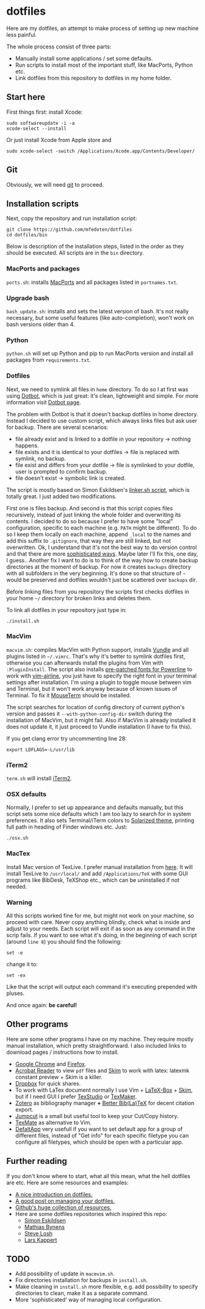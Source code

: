 # dotfiles

Here are my dotfiles, an attempt to make process of setting up new machine less painful.

The whole process consist of three parts:
- Manually install some applications / set some defaults.
- Run scripts to install most of the important stuff, like MacPorts, Python etc.
- Link dotfiles from this repository to dotfiles in my home folder.

## Start here
First things first: install Xcode:
```
sudo softwareupdate -i -a
xcode-select --install
```
Or just install Xcode from Apple store and
```
sudo xcode-select -switch /Applications/Xcode.app/Contents/Developer/
```

## Git
Obviously, we will need [git](https://git-scm.com/book/en/v2/Getting-Started-Installing-Git) to proceed.

## Installation scripts
Next, copy the repository and run installation script:
```
git clone https://github.com/mfedoten/dotfiles
cd dotfiles/bin
```
Below is description of the installation steps, listed in the order as they should be executed. All scripts are in the `bin` directory.

### MacPorts and packages
`ports.sh`: installs [MacPorts](https://www.macports.org/) and all packages listed in `portnames.txt`.

### Upgrade bash
`bash_update.sh`: installs and sets the latest version of bash. It's not really necessary, but some useful features (like auto-completion), won't work on bash versions older than 4.

### Python
`python.sh` will set up Python and pip to run MacPorts version and install all packages from `requirements.txt`.

### Dotfiles
Next, we need to symlink all files in `home` directory. To do so I at first was using [Dotbot](https://github.com/anishathalye/dotbot#configuration), which is just great: it's clean, lightweight and simple. For more information visit [Dotbot page](https://github.com/anishathalye/dotbot#configuration).

The problem with Dotbot is that it doesn't backup dotfiles in home directory. Instead I decided to use custom script, which always links files but ask user for backup. There are several scenarios:
- file already exist and is linked to a dotfile in your repository -> nothing happens.
- file exists and it is identical to your dotfiles -> file is replaced with symlink, no backup.
- file exist and differs from your dotfile -> file is symlinked to your dotfile, user is prompted to confirm backup.
- file doesn't exist -> symbolic link is created.

The script is mostly based on Simon Eskildsen's [linker.sh script](https://github.com/Sirupsen/dotfiles/blob/master/linker.sh), which is totally great. I just added two modifications.

First one is files backup. And second is that this script copies files recursively, instead of just linking the whole folder and overwriting its contents. I decided to do so because I prefer to have some "local" configuration, specific to each machine (e.g. `PATH` might be different). To do so I keep them locally on each machine, append `_local` to the names and add this suffix to `.gitignore`, that way they are still linked, but not overwritten. Ok, I understand that it's not the best way to do version control and that there are more [sophisticated ways](http://www.anishathalye.com/2014/08/03/managing-your-dotfiles/#local-customization). Maybe later I'll fix this, one day, I guess.. Another fix I want to do is to think of the way how to create backup directories at the moment of backup. For now it creates `backups` directory with all subfolders in the very beginning. It's done so that structure of `~` would be preserved and dotfiles wouldn't just be scattered over `backups` dir.

Before linking files from you repository the scripts first checks dotfiles in your home `~/` directory for broken links and deletes them.

To link all dotfiles in your repository just type in:
```
./install.sh
```
### MacVim
`macvim.sh`: compiles MacVim with Python support, installs [Vundle](https://github.com/VundleVim/Vundle.vim) and all plugins listed in `~/.vimrc`. That's why it's better to symlink dotfiles first, otherwise you can afterwards install the plugins from Vim with `:PluginInstall`. The script also installs [pre-patched fonts for Powerline](https://github.com/powerline/fonts) to work with [vim-airline](https://github.com/bling/vim-airline), you just have to specify the right font in your terminal settings after installation. I'm using a plugin to toggle mouse between vim and Terminal, but it won't work anyway because of known issues of Terminal. To fix it [MouseTerm](https://bitheap.org/mouseterm/) should be installed.

The script searches for location of config directory of current python's version and passes it `--with-python-config-dir` switch during the installation of MacVim, but it might fail. Also if MacVim is already installed it does not update it, it just proceed to Vundle installation (I have to fix this).

If you get clang error try uncommenting line 28:
```
export LDFLAGS=-L/usr/lib
```

### iTerm2
`term.sh` will install [iTerm2](https://www.iterm2.com/).

### OSX defaults
Normally, I prefer to set up appearance and defaults manually, but this script sets some nice defaults which I am too lazy to search for in system preferences. It also sets Terminal/iTerm colors to [Solarized theme](http://ethanschoonover.com/solarized), printing full path in heading of Finder windows etc. Just:
```
./osx.sh
```

### MacTex
Install Mac version of TexLive. I prefer manual installation from [here](https://tug.org/mactex/mactex-download.html). It will install TexLive to `/usr/local/` and add `/Applications/TeX` with some GUI programs like BibDesk, TeXShop etc., which can be uninstalled if not needed.

### Warning
All this scripts worked fine for me, but might not work on your machine, so proceed with care. Never copy anything blindly, check what is inside and adjust to your needs. Each script will exit if as soon as any command in the scrip fails. If you want to see what it's doing, in the beginning of each script (around `line 8`) you should find the following:
```
set -e
```
change it to:
```
set -ex
```
Like that the script will output each command it's executing prepended with pluses.

And once again: **be careful!**

## Other programs
Here are some other programs I have on my machine. They require mostly manual installation, which pretty straightforward. I also included links to download pages / instructions how to install.

* [Google Chrome](https://www.google.com/chrome/browser/desktop/) and [Firefox](https://www.mozilla.org/en-US/firefox/new/).
* [Acrobat Reader](https://get.adobe.com/reader/) to view `pdf` files and [Skim](http://skim-app.sourceforge.net/) to work with latex: latexmk constant preview + Skim is a killer.
* [Dropbox](https://www.dropbox.com/install) for quick shares.
* To work with LaTex document normally I use Vim + [LaTeX-Box](https://github.com/LaTeX-Box-Team/LaTeX-Box) + [Skim](http://skim-app.sourceforge.net/), but if I need GUI I prefer [TexStudio](http://www.texstudio.org/) or [TexMaker](http://www.xm1math.net/texmaker/download.html#macosx).
* [Zotero](https://www.zotero.org/download/) as bibliography manager **+** [Better Bib(La)TeX](https://github.com/ZotPlus/zotero-better-bibtex) for decent citation export.
* [Jumpcut](http://jumpcut.sourceforge.net/) is a small but useful tool to keep your Cut/Copy history.
* [TexMate](http://macromates.com/download) as alternative to Vim.
* [DefaltApp](http://www.rubicode.com/Software/Bundles.html#RCDefaultApp) very usefull if you want to set default app for a group of different files, instead of "Get info" for each specific filetype you can configure all filetypes, which should be open with a particular app.

## Further reading
If you don't know where to start, what all this mean, what the hell dotfiles are etc. Here are some resources and examples:
* [A nice introduction on dotfiles.](https://medium.com/@webprolific/getting-started-with-dotfiles-43c3602fd789)
* [A good post on managing your dotfiles.](http://www.anishathalye.com/2014/08/03/managing-your-dotfiles)
* [Github's huge collection of resources.](https://dotfiles.github.io/)
* Here are some dotfiles repositories which inspired this repo:
    - [Simon Eskildsen](https://github.com/Sirupsen/dotfiles/)
    - [Mathias Bynens](https://github.com/mathiasbynens/dotfiles)
    - [Steve Losh](https://bitbucket.org/sjl/dotfiles/src)
    - [Lars Kappert](https://github.com/webpro/dotfiles)

## TODO
- Add possibility of update in `macmvim.sh`.
- Fix directories installation for backups in `install.sh`.
- Make cleaning in `install.sh` more flexible, e.g. add possibility to specify directories to clean, make it as a separate command.
- More 'sophisticated' way of managing local configuration.
